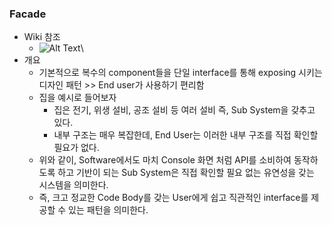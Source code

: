 ### Facade
- Wiki 참조
    - ![Alt Text](./image/FacadePatternWiki.png)\
- 개요
    - 기본적으로 복수의 component들을 단일 interface를 통해 exposing 시키는 디자인 패턴 >> End user가 사용하기 편리함
    - 집을 예시로 들어보자
        - 집은 전기, 위생 설비, 공조 설비 등 여러 설비 즉, Sub System을 갖추고 있다.
        - 내부 구조는 매우 복잡한데, End User는 이러한 내부 구조를 직접 확인할 필요가 없다.
    - 위와 같이, Software에서도 마치 Console 화면 처럼 API를 소비하여 동작하도록 하고 기반이 되는 Sub System은 직접 확인할 필요 없는 유연성을 갖는 시스템을 의미한다.
    - 즉, 크고 정교한 Code Body를 갖는 User에게 쉽고 직관적인 interface를 제공할 수 있는 패턴을 의미한다.